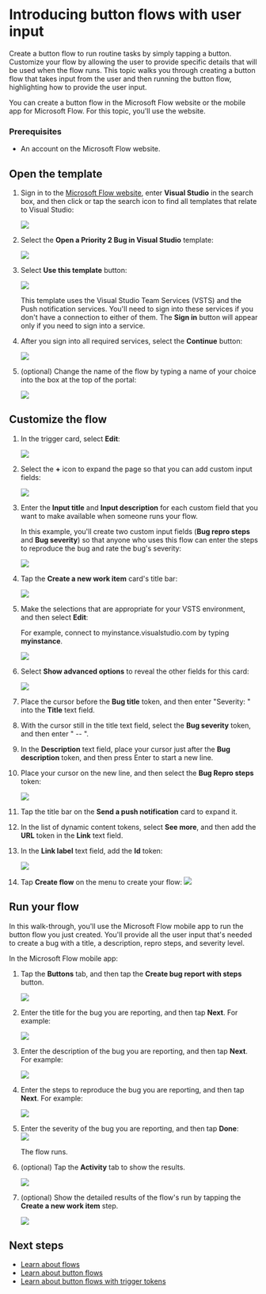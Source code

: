 <properties
    pageTitle="Learn how to automate repetitive tasks with button flows that take user input | Microsoft Flow"
    description="Microsoft Flow makes it easy automate repetitive tasks. Your flows can even take user input when running a repetitive task."
    services=""
    suite="flow"
    documentationCenter="na"
    authors="msftman"
    manager="anneta"
    editor=""
    tags=""/>

<tags
   ms.service="flow"
   ms.devlang="na"
   ms.topic="article"
   ms.tgt_pltfrm="na"
   ms.workload="na"
   ms.date="02/15/2017"
   ms.author="deonhe"/>


# Introducing button flows with user input
Create a button flow to run routine tasks by simply tapping a button. Customize your flow by allowing the user to provide specific details that will be used when the flow runs. This topic walks you through creating a button flow that takes input from the user and then running the button flow, highlighting how to provide the user input.

You can create a button flow in the Microsoft Flow website or the mobile app for Microsoft Flow. For this topic, you'll use the website.

### Prerequisites
- An account on the Microsoft Flow website.

## Open the template ##
1. Sign in to the [Microsoft Flow website](https://flow.microsoft.com), enter **Visual Studio** in the search box, and then click or tap the search icon to find all templates that relate to Visual Studio:

	![](./media/button-flow-with-user-input-tokens/1.png)  

2. Select the **Open a Priority 2 Bug in Visual Studio** template:

	![](./media/button-flow-with-user-input-tokens/2.png)  

3. Select **Use this template** button:

	![](./media/button-flow-with-user-input-tokens/3.png)  

	This template uses the Visual Studio Team Services (VSTS) and the Push notification services. You'll need to sign into these services if you don't have a connection to either of them. The **Sign in** button will appear only if you need to sign into a service.

4. After you sign into all required services, select the **Continue** button:

	![](./media/button-flow-with-user-input-tokens/4.png)  

5. (optional) Change the name of the flow by typing a name of your choice into the box at the top of the portal:

	![](./media/button-flow-with-user-input-tokens/5.png)

## Customize the flow ##
1. In the trigger card, select **Edit**:

	![](./media/button-flow-with-user-input-tokens/6.png)  

1. Select the **+** icon to expand the page so that you can add custom input fields:

	![](./media/button-flow-with-user-input-tokens/7.png)

1. Enter the **Input title** and **Input description** for each custom field that you want to make available when someone runs your flow.  

	In this example, you'll create two custom input fields (**Bug repro steps** and **Bug severity**) so that anyone who uses this flow can enter the steps to reproduce the bug and rate the bug's severity:  

	![](./media/button-flow-with-user-input-tokens/8.png)  

1. Tap the **Create a new work item** card's title bar:

	![](./media/button-flow-with-user-input-tokens/9.png)  

1. Make the selections that are appropriate for your VSTS environment, and then select **Edit**:

	For example, connect to myinstance.visualstudio.com by typing **myinstance**.

	![](./media/button-flow-with-user-input-tokens/10.png)  

1. Select **Show advanced options** to reveal the other fields for this card:

	![](./media/button-flow-with-user-input-tokens/11.png)  

1. Place the cursor before the **Bug title** token, and then enter "Severity: " into the **Title** text field.

1. With the cursor still in the title text field, select the **Bug severity** token, and then enter " -- ".  

1. In the **Description** text field, place your cursor just after the **Bug description** token, and then press Enter to start a new line.

1. Place your cursor on the new line, and then select the **Bug Repro steps** token:

	![](./media/button-flow-with-user-input-tokens/12.png)  

1. Tap the title bar on the **Send a push notification** card to expand it.

1. In the list of dynamic content tokens, select **See more**, and then add the **URL** token in the **Link** text field.

1. In the **Link label** text field, add the **Id** token:

	![](./media/button-flow-with-user-input-tokens/13.png)  

1. Tap **Create flow** on the menu to create your flow:
	![](./media/button-flow-with-user-input-tokens/14.png)  

## Run your flow ##
In this walk-through, you'll use the Microsoft Flow mobile app to run the button flow you just created. You'll provide all the user input that's needed to create a bug with a title, a description, repro steps, and severity level.  

In the Microsoft Flow mobile app:  

1. Tap the **Buttons** tab, and then tap the **Create bug report with steps** button.

	![](./media/button-flow-with-user-input-tokens/runmt1.png)  

3. Enter the title for the bug you are reporting, and then tap **Next**. For example:

	![](./media/button-flow-with-user-input-tokens/runmt2.png)  

4. Enter the description of the bug you are reporting, and then tap **Next**. For example:

	![](./media/button-flow-with-user-input-tokens/runmt3.png)  

5. Enter the steps to reproduce the bug you are reporting, and then tap **Next**. For example:

	![](./media/button-flow-with-user-input-tokens/runmt3-1.png)  

6. Enter the severity of the bug you are reporting, and then tap **Done**:  
	![](./media/button-flow-with-user-input-tokens/runmt3-2.png)  

	The flow runs.

7. (optional) Tap the **Activity** tab to show the results.

	![](./media/button-flow-with-user-input-tokens/runmt5.png)  

8. (optional) Show the detailed results of the flow's run by tapping the **Create a new work item** step.

	![](./media/button-flow-with-user-input-tokens/runmt6.png)  

## Next steps
- [Learn about flows](./guided-learning/learning-introducing-flow.md)  
- [Learn about button flows](./introduction-to-button-flows.md)  
- [Learn about button flows with trigger tokens](./introduction-to-button-trigger-tokens.md)  
